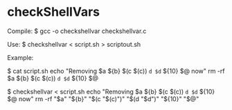 # checkShellVars
Compile:
$ gcc -o checkshellvar checkshellvar.c

Use:
$ checkshellvar < script.sh > scriptout.sh

Example:

$ cat script.sh
echo "Removing $a ${b} $(c $(c)) `d $d` ${10} $@ now"
rm -rf $a ${b} $(c $(c)) `d $d` ${10} $@

$ checkshellvar < script.sh
echo "Removing $a ${b} $(c $(c)) `d $d` ${10} $@ now"
rm -rf "$a" "${b}" "$(c "$(c)")" "$(d "$d")" "${10}" "$@"

